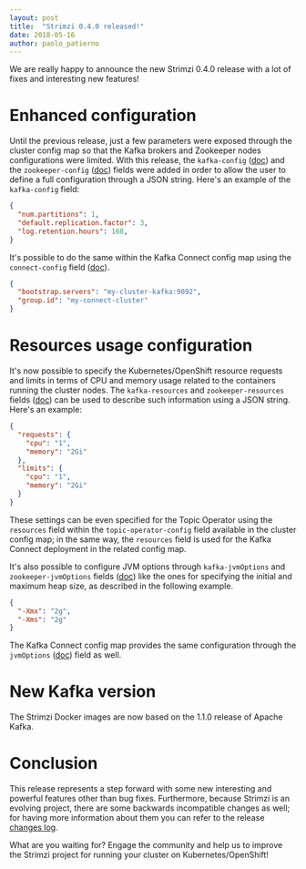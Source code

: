 ```yaml
---
layout: post
title:  "Strimzi 0.4.0 released!"
date: 2018-05-16
author: paolo_patierno
---
```


We are really happy to announce the new Strimzi 0.4.0 release with a lot of fixes and interesting new features!

<!--more-->

# Enhanced configuration

Until the previous release, just a few parameters were exposed through the cluster config map so that the Kafka brokers and Zookeeper nodes configurations were limited. With this release, the `kafka-config` ([doc](https://strimzi.io/docs/0.4.0/#kafka_configuration_json_config)) and the `zookeeper-config` ([doc](https://strimzi.io/docs/0.4.0/#zookeeper_configuration_json_config)) fields were added in order to allow the user to define a full configuration through a JSON string.
Here's an example of the `kafka-config` field:

```json
{
  "num.partitions": 1,
  "default.replication.factor": 3,
  "log.retention.hours": 168,
}
```

It's possible to do the same within the Kafka Connect config map using the `connect-config` field ([doc](https://strimzi.io/docs/0.4.0/#kafka_connect_configuration_json_config)).

```json
{
  "bootstrap.servers": "my-cluster-kafka:9092",
  "group.id": "my-connect-cluster"
}
```

# Resources usage configuration

It's now possible to specify the Kubernetes/OpenShift resource requests and limits in terms of CPU and memory usage related to the containers running the cluster nodes. The `kafka-resources` and `zookeeper-resources` fields ([doc](https://strimzi.io/docs/0.4.0/#resources_json_config)) can be used to describe such information using a JSON string.
Here's an example:

```json
{
  "requests": {
    "cpu": "1",
    "memory": "2Gi"
  },
  "limits": {
    "cpu": "1",
    "memory": "2Gi"
  }
}
```

These settings can be even specified for the Topic Operator using the `resources` field within the `topic-operator-config` field available in the cluster config map; in the same way, the `resources` field is used for the Kafka Connect deployment in the related config map.

It's also possible to configure JVM options through `kafka-jvmOptions` and `zookeeper-jvmOptions` fields ([doc](https://strimzi.io/docs/0.4.0/#jvm_json_config)) like the ones for specifying the initial and maximum heap size, as described in the following example.

```json
{
  "-Xmx": "2g",
  "-Xms": "2g"
}
```

The Kafka Connect config map provides the same configuration through the `jvmOptions` ([doc](https://strimzi.io/docs/0.4.0/#kafka_connect_config_map_details)) field as well.

# New Kafka version

The Strimzi Docker images are now based on the 1.1.0 release of Apache Kafka.

# Conclusion

This release represents a step forward with some new interesting and powerful features other than bug fixes.
Furthermore, because Strimzi is an evolving project, there are some backwards incompatible changes as well; for having more information about them you can refer to the release [changes log](https://github.com/strimzi/strimzi/releases/tag/0.4.0).

What are you waiting for? Engage the community and help us to improve the Strimzi project for running your cluster on Kubernetes/OpenShift!